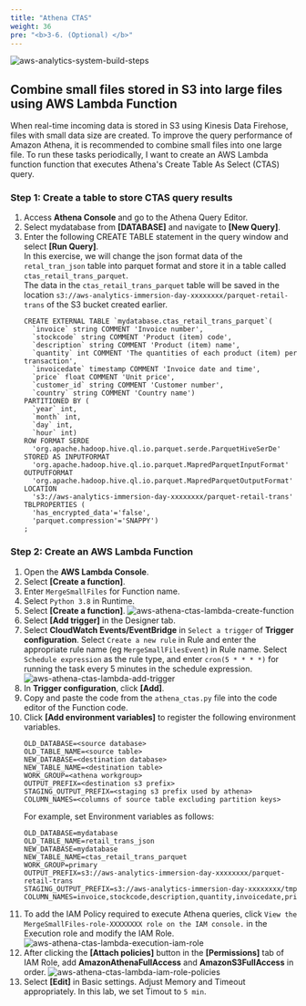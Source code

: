 ```yaml
---
title: "Athena CTAS"
weight: 36
pre: "<b>3-6. (Optional) </b>"
---
```


![aws-analytics-system-build-steps](/analytics-on-aws/images/aws-analytics-system-build-steps-extra.png)

## Combine small files stored in S3 into large files using AWS Lambda Function

When real-time incoming data is stored in S3 using Kinesis Data Firehose, files with small data size are created.
To improve the query performance of Amazon Athena, it is recommended to combine small files into one large file.
To run these tasks periodically, I want to create an AWS Lambda function function that executes Athena's Create Table As Select (CTAS) query.

### Step 1: Create a table to store CTAS query results
1. Access **Athena Console** and go to the Athena Query Editor.
2. Select mydatabase from **\[DATABASE\]** and navigate to **\[New Query\]**.
3. Enter the following CREATE TABLE statement in the query window and select **\[Run Query\]**.<br/>
In this exercise, we will change the json format data of the `retal_tran_json` table into parquet format and store it in a table called `ctas_retail_trans_parquet`.<br/>
The data in the `ctas_retail_trans_parquet` table will be saved in the location `s3://aws-analytics-immersion-day-xxxxxxxx/parquet-retail-trans` of the S3 bucket created earlier.
    ```buildoutcfg
    CREATE EXTERNAL TABLE `mydatabase.ctas_retail_trans_parquet`(
      `invoice` string COMMENT 'Invoice number', 
      `stockcode` string COMMENT 'Product (item) code', 
      `description` string COMMENT 'Product (item) name', 
      `quantity` int COMMENT 'The quantities of each product (item) per transaction', 
      `invoicedate` timestamp COMMENT 'Invoice date and time', 
      `price` float COMMENT 'Unit price', 
      `customer_id` string COMMENT 'Customer number', 
      `country` string COMMENT 'Country name')
    PARTITIONED BY ( 
      `year` int, 
      `month` int, 
      `day` int, 
      `hour` int)
    ROW FORMAT SERDE 
      'org.apache.hadoop.hive.ql.io.parquet.serde.ParquetHiveSerDe' 
    STORED AS INPUTFORMAT 
      'org.apache.hadoop.hive.ql.io.parquet.MapredParquetInputFormat' 
    OUTPUTFORMAT 
      'org.apache.hadoop.hive.ql.io.parquet.MapredParquetOutputFormat'
    LOCATION
      's3://aws-analytics-immersion-day-xxxxxxxx/parquet-retail-trans'
    TBLPROPERTIES (
      'has_encrypted_data'='false', 
      'parquet.compression'='SNAPPY')
    ;
    ```

### Step 2: Create an AWS Lambda Function
1. Open the **AWS Lambda Console**.
2. Select **\[Create a function\]**.
3. Enter `MergeSmallFiles` for Function name.
4. Select `Python 3.8` in Runtime.
5. Select **\[Create a function\]**.
![aws-athena-ctas-lambda-create-function](/analytics-on-aws/images/aws-athena-ctas-lambda-create-function.png)
6. Select **\[Add trigger\]** in the Designer tab.
7. Select **CloudWatch Events/EventBridge** in `Select a trigger` of **Trigger configuration**.
Select `Create a new rule` in Rule and enter the appropriate rule name (eg `MergeSmallFilesEvent`) in Rule name.
Select `Schedule expression` as the rule type, and enter `cron(5 * * * *)` for running the task every 5 minutes in the schedule expression.
![aws-athena-ctas-lambda-add-trigger](/analytics-on-aws/images/aws-athena-ctas-lambda-add-trigger.png)
8. In **Trigger configuration**, click **\[Add\]**.
9. Copy and paste the code from the `athena_ctas.py` file into the code editor of the Function code.
10. Click **\[Add environment variables\]** to register the following environment variables.
    ```shell script
    OLD_DATABASE=<source database>
    OLD_TABLE_NAME=<source table>
    NEW_DATABASE=<destination database>
    NEW_TABLE_NAME=<destination table>
    WORK_GROUP=<athena workgroup>
    OUTPUT_PREFIX=<destination s3 prefix>
    STAGING_OUTPUT_PREFIX=<staging s3 prefix used by athena>
    COLUMN_NAMES=<columns of source table excluding partition keys>
    ```
    For example, set Environment variables as follows:
    ```buildoutcfg
    OLD_DATABASE=mydatabase
    OLD_TABLE_NAME=retail_trans_json
    NEW_DATABASE=mydatabase
    NEW_TABLE_NAME=ctas_retail_trans_parquet
    WORK_GROUP=primary
    OUTPUT_PREFIX=s3://aws-analytics-immersion-day-xxxxxxxx/parquet-retail-trans
    STAGING_OUTPUT_PREFIX=s3://aws-analytics-immersion-day-xxxxxxxx/tmp
    COLUMN_NAMES=invoice,stockcode,description,quantity,invoicedate,price,customer_id,country
    ```
11. To add the IAM Policy required to execute Athena queries, click `View the MergeSmallFiles-role-XXXXXXXX role on the IAM console.` in the Execution role and modify the IAM Role.
![aws-athena-ctas-lambda-execution-iam-role](/analytics-on-aws/images/aws-athena-ctas-lambda-execution-iam-role.png)
12. After clicking the **\[Attach policies\]** button in the **\[Permissions\]** tab of IAM Role, add **AmazonAthenaFullAccess** and **AmazonS3FullAccess** in order.
![aws-athena-ctas-lambda-iam-role-policies](/analytics-on-aws/images/aws-athena-ctas-lambda-iam-role-policies.png)
13. Select **\[Edit\]** in Basic settings. Adjust Memory and Timeout appropriately. In this lab, we set Timout to `5 min`.
